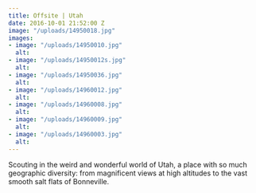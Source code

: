 ```yaml
---
title: Offsite | Utah
date: 2016-10-01 21:52:00 Z
image: "/uploads/14950018.jpg"
images:
- image: "/uploads/14950010.jpg"
  alt: 
- image: "/uploads/14950012s.jpg"
  alt: 
- image: "/uploads/14950036.jpg"
  alt: 
- image: "/uploads/14960012.jpg"
  alt: 
- image: "/uploads/14960008.jpg"
  alt: 
- image: "/uploads/14960009.jpg"
  alt: 
- image: "/uploads/14960003.jpg"
  alt: 
---
```


Scouting in the weird and wonderful world of Utah, a place with so much geographic diversity: from magnificent views at high altitudes to the vast smooth salt flats of Bonneville.